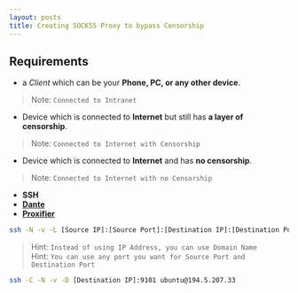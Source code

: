 ```yaml
---
layout: posts
title: Creating SOCKS5 Proxy to bypass Censorship
---
```


## Requirements
- a *Client* which can be your **Phone, PC, or any other device**.  
> Note: `Connected to Intranet`
- Device which is connected to **Internet** but still has **a layer of censorship**.  
> Note: `Connected to Internet with Censorship`
- Device which is connected to **Internet** and has **no censorship**.
> Note: `Connected to Internet with no Censorship`
- **SSH**  
- [**Dante**](https://www.inet.no/dante/ "Dante - A free SOCKS server")
- [**Proxifier**](https://www.proxifier.com/ "Proxy Client")

```sh
ssh -N -v -L [Source IP]:[Source Port]:[Destination IP]:[Destination Port] [Username]@[Server IP Address or Domain Name]
```

> Hint: `Instead of using IP Address, you can use Domain Name`  
> Hint: `You can use any port you want for Source Port and Destination Port`  


```sh
ssh -C -N -v -D [Destination IP]:9101 ubuntu@194.5.207.33
```

